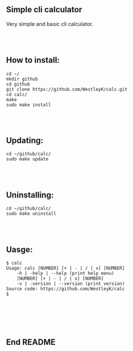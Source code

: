 ## Simple cli calculator

Very simple and basic cli calculator. <br>

<br>
<br>

## How to install:

```
cd ~/
mkdir github
cd github
git clone https://github.com/WestleyK/calc.git
cd calc/
make
sudo make install
```

<br>
<br>

## Updating:

```
cd ~/github/calc/
sudo make update
```

<br>
<br>

## Uninstalling:

```
cd ~/github/calc/
sudo make uninstall
```

<br>
<br>

## Uasge:

```
$ calc
Usage: calc [NUMBER] [+ | - | / | x] [NUMBER]
	-h | -help | --help (print help menu)
	[NUMBER] [+ | - | / | x] [NUMBER]
	-v | -version | --version (print version)
Source code: https://github.com/WestleyK/calc
$ 
```

<br>
<br>




<br>
<br>


## End README

<br>
<br>





